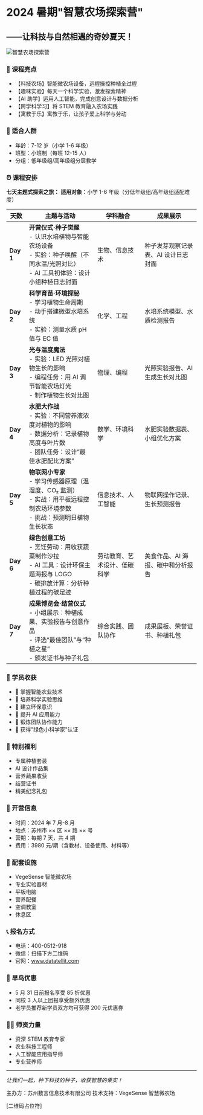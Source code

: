 # 2024 暑期"智慧农场探索营"

## ——让科技与自然相遇的奇妙夏天！

![智慧农场探索营](banner-image-placeholder.jpg)

### 🌟 课程亮点

- 【科技农场】智能微农场设备，远程操控种植全过程
- 【趣味实验】每天一个科学实验，激发探索精神
- 【AI 助学】运用人工智能，完成创意设计与数据分析
- 【跨学科学习】将 STEM 教育融入农场实践
- 【寓教于乐】寓教于乐，让孩子爱上科学与劳动

### 🎯 适合人群

- 年龄：7-12 岁（小学 1-6 年级）
- 班型：小班制（每班 12-15 人）
- 分组：低年级组/高年级组分层教学

### ⏰ 课程安排

**七天主题式探索之旅：**
**适用对象**：小学 1-6 年级（分低年级组/高年级组适配难度）

| **天数**  | **主题与活动**                                                                                                                          | **学科融合**                 | **成果展示**                        |
| --------- | --------------------------------------------------------------------------------------------------------------------------------------- | ---------------------------- | ----------------------------------- |
| **Day 1** | **开营仪式·种子觉醒**<br>- 认识水培植物与智能农场设备<br>- 实验：种子唤醒（不同水温/光照对比）<br>- AI 工具初体验：设计小组种植日志封面 | 生物、信息技术               | 种子发芽观察记录表、AI 设计日志封面 |
| **Day 2** | **科学育苗·环境探秘**<br>- 学习植物生命周期<br>- 动手搭建微型水培系统<br>- 实验：测量水质 pH 值与 EC 值                                 | 化学、工程                   | 水培系统模型、水质检测报告          |
| **Day 3** | **光与温度魔法**<br>- 实验：LED 光照对植物生长的影响<br>- 编程任务：用 AI 调节智能农场灯光<br>- 制作植物生长对比图                      | 物理、编程                   | 光照实验报告、AI 生成生长对比图     |
| **Day 4** | **水肥大作战**<br>- 实验：不同营养液浓度对植物的影响<br>- 数据分析：记录植物高度与叶片数<br>- 团队任务：设计“最佳水肥配比方案”          | 数学、环境科学               | 水肥实验数据表、小组优化方案        |
| **Day 5** | **物联网小专家**<br>- 学习传感器原理（温湿度、CO₂ 监测）<br>- 实战：用平板远程控制农场环境参数<br>- 挑战：预测明日植物生长状态          | 信息技术、人工智能           | 物联网操作记录、生长预测报告        |
| **Day 6** | **绿色创意工坊**<br>- 烹饪劳动：用收获蔬菜制作沙拉<br>- AI 工具：设计环保主题海报与 LOGO<br>- 碳排放计算：分析种植过程的碳足迹          | 劳动教育、艺术设计、低碳科学 | 美食作品、AI 海报、碳中和分析报告   |
| **Day 7** | **成果博览会·结营仪式**<br>- 小组展示：种植成果、实验报告与创意作品<br>- 评选“最佳团队”与“种植之星”<br>- 颁发证书与种子礼包             | 综合实践、团队协作           | 成果展板、荣誉证书、种植礼包        |

### 💝 学员收获

- 📱 掌握智能农业技术
- 🧪 培养科学实验思维
- 🌱 建立环保意识
- 🤖 提升 AI 应用能力
- 👥 锻炼团队协作能力
- 📜 获得"绿色小科学家"认证

### 🎁 特别福利

- 专属种植套装
- AI 设计作品集
- 营养蔬果收获
- 结营证书
- 精美纪念礼包

### 📍 开营信息

- 时间：2024 年 7 月-8 月
- 地点：苏州市 ×× 区 ×× 路 ×× 号
- 营期：每期 7 天，共 4 期
- 费用：3980 元/期（含教材、设备使用、材料等）

### 🎨 配套设施

- VegeSense 智能微农场
- 专业实验器材
- 平板电脑
- 营养配餐
- 空调教室
- 休息区

### 📞 报名方式

- 电话：400-0512-918
- 微信：扫描下方二维码
- 官网：www.datatellit.com

### 🎉 早鸟优惠

- 5 月 31 日前报名享受 85 折优惠
- 同校 3 人以上团报享受额外优惠
- 老学员推荐新学员双方均可获得 200 元优惠券

### 👨‍🏫 师资力量

- 资深 STEM 教育专家
- 农业科技工程师
- 人工智能应用指导师
- 专业营养师

---

_让我们一起，种下科技的种子，收获智慧的果实！_

主办方：苏州数言信息技术有限公司
技术支持：VegeSense 智慧微农场

[二维码占位符]

